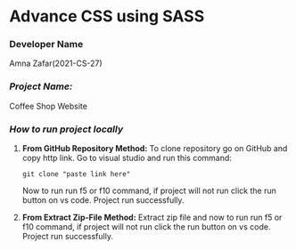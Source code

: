 # Advance CSS using SASS

### Developer Name

Amna Zafar(2021-CS-27)

### ***Project Name:***

Coffee Shop Website

### *How to run project locally*

1. **From GitHub Repository Method:** To clone repository go on GitHub and copy http link. Go to visual studio and run this command:

   `git clone "paste link here"`

   Now to run run f5 or f10 command, if project will not run click the run button on vs code. Project run successfully.

2. **From Extract Zip-File Method:** Extract zip file and now to run run f5 or f10 command, if project will not run click the run button on vs code. Project run successfully.